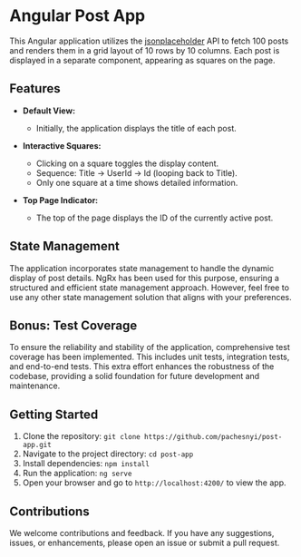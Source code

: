 # Angular Post App

This Angular application utilizes the [jsonplaceholder](https://jsonplaceholder.typicode.com/) API to fetch 100 posts and renders them in a grid layout of 10 rows by 10 columns. 
Each post is displayed in a separate component, appearing as squares on the page.

## Features

- **Default View:**
  - Initially, the application displays the title of each post.

- **Interactive Squares:**
  - Clicking on a square toggles the display content.
  - Sequence: Title -> UserId -> Id (looping back to Title).
  - Only one square at a time shows detailed information.

- **Top Page Indicator:**
  - The top of the page displays the ID of the currently active post.

## State Management

The application incorporates state management to handle the dynamic display of post details. NgRx has been used for this purpose, ensuring a structured and efficient state management approach. However, feel free to use any other state management solution that aligns with your preferences.

## Bonus: Test Coverage

To ensure the reliability and stability of the application, comprehensive test coverage has been implemented. This includes unit tests, integration tests, and end-to-end tests. This extra effort enhances the robustness of the codebase, providing a solid foundation for future development and maintenance.

## Getting Started

1. Clone the repository: `git clone https://github.com/pachesnyi/post-app.git`
2. Navigate to the project directory: `cd post-app`
3. Install dependencies: `npm install`
4. Run the application: `ng serve`
5. Open your browser and go to `http://localhost:4200/` to view the app.

## Contributions

We welcome contributions and feedback. If you have any suggestions, issues, or enhancements, please open an issue or submit a pull request.
